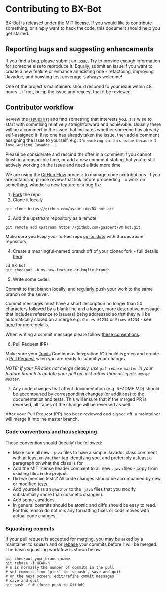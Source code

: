 # Contributing to BX-Bot
BX-Bot is released under the [MIT](http://opensource.org/licenses/MIT) license. 
If you would like to contribute something, or simply want to hack the code, this document should help you get started.
 
## Reporting bugs and suggesting enhancements
If you find a bug, please submit an [issue](https://github.com/gazbert/BX-bot/issues). Try to provide enough information
for someone else to reproduce it. Equally, submit an issue if you want to create a new feature or enhance an
existing one - refactoring, improving Javadoc, and boosting test coverage is always welcome!

One of the project's maintainers should respond to your issue within 48 hours... if not, bump the issue and request that it be reviewed.

## Contributor workflow

Review the [issues list](https://github.com/gazbert/BX-bot/issues) and find something that interests you. 
It is wise to start with something relatively straightforward and achievable. Usually there will be a comment in the 
issue that indicates whether someone has already self-assigned it. If no one has already taken the issue, then add a 
comment assigning the issue to yourself, e.g. ```I'm working on this issue because I love writing Javadoc...``` 

Please be considerate and rescind the offer in a comment if you cannot finish in a reasonable time,
or add a new comment stating that you're still actively working on the issue and need a little more time.

We are using the [GitHub Flow](https://guides.github.com/introduction/flow/) process to manage code contributions. 
If you are unfamiliar, please review that link before proceeding. 
To work on something, whether a new feature or a bug fix:

  1. [Fork](https://help.github.com/articles/fork-a-repo/) the repo.
  2. Clone it locally
  
  ```
  git clone https://github.com/<your-id>/BX-bot.git
  ```
  3. Add the upstream repository as a remote
  
  ```
  git remote add upstream https://github.com/gazbert/BX-bot.git
  ```
  
  Make sure you keep your forked repo [up-to-date](https://help.github.com/articles/syncing-a-fork/) with the upstream repository.
  
  4. Create a meaningful-named branch off of your cloned fork - full details [here](https://git-scm.com/docs/git-checkout).
  
  ```
  cd BX-bot
  git checkout -b my-new-feature-or-bugfix-branch
  ```
  5. Write some code!

  Commit to that branch locally, and regularly push your work to the same branch on the server.

  Commit messages must have a short description no longer than 50 characters followed by a blank line and a longer,
  more descriptive message that includes reference to issue(s) being addressed so that they will be automatically closed
  on a merge e.g. ```Closes #1234``` or ```Fixes #1234``` - see [here](https://help.github.com/articles/closing-issues-via-commit-messages/)
  for more details.
  
  When writing a commit message please follow [these conventions](http://tbaggery.com/2008/04/19/a-note-about-git-commit-messages.html).

  6. Pull Request (PR)

   Make sure your [Travis](https://travis-ci.org/) Continuous Integration (CI) build is green and create a 
   [Pull Request](https://help.github.com/articles/using-pull-requests/) when you are ready to submit your changes.

   _NOTE: If your PR does not merge cleanly, use ```git rebase master``` in your feature branch to update your pull 
   request rather than using ```git merge master```._

  7. Any code changes that affect documentation (e.g. README.MD) should be accompanied by corresponding changes
   (or additions) to the documentation and tests. This will ensure that if the merged PR is reversed, all traces of the
    change will be reversed as well.

After your Pull Request (PR) has been reviewed and signed off, a maintainer will merge it into the master branch.

### Code conventions and housekeeping

These convention should (ideally!) be followed:

* Make sure all new `.java` files to have a simple Javadoc class comment with at least an
  `@author` tag identifying you, and preferably at least a paragraph on what the class is for.
* Add the MIT license header comment to all new `.java` files - copy from existing files in the project.
* Did we mention tests? All code changes should be accompanied by new or modified tests.
* Add yourself as an `@author` to the `.java` files that you modify substantially (more than cosmetic changes).
* Add some Javadocs.
* In general commits should be atomic and diffs should be easy to read. For this reason do not mix any formatting fixes 
  or code moves with actual code changes.

### Squashing commits

If your pull request is accepted for merging, you may be asked by a maintainer to squash and or 
[rebase](https://git-scm.com/docs/git-rebase) your commits before it will be merged. 
The basic squashing workflow is shown below:

    git checkout your_branch_name
    git rebase -i HEAD~n
    # n is normally the number of commits in the pull
    # set commits from 'pick' to 'squash', save and quit
    # on the next screen, edit/refine commit messages
    # save and quit
    git push -f # (force push to GitHub)